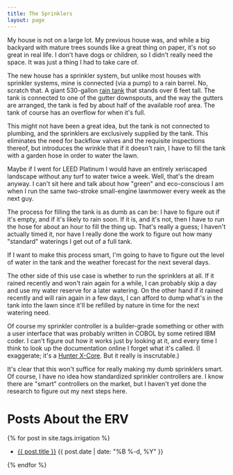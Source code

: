 ```yaml
---
title: The Sprinklers
layout: page
---
```

My house is not on a large lot. My previous house was, and while a big backyard with mature trees sounds like a great thing on paper, it's not so great in real life. I don't have dogs or children, so I didn't really need the space. It was just a thing I had to take care of.

The new house has a sprinkler system, but unlike most houses with sprinkler systems, mine is connected (via a pump) to a rain barrel. No, scratch that. A giant 530-gallon [rain tank][] that stands over 6 feet tall. The tank is connected to one of the gutter downspouts, and the way the gutters are arranged, the tank is fed by about half of the available roof area. The tank of course has an overflow for when it's full.

This might not have been a great idea, but the tank is not connected to plumbing, and the sprinklers are exclusively supplied by the tank. This eliminates the need for backflow valves and the requisite inspections thereof, but introduces the wrinkle that if it doesn't rain, I have to fill the tank with a garden hose in order to water the lawn.

Maybe if I went for LEED Platinum I would have an entirely xeriscaped landscape without any turf to water twice a week. Well, that's the dream anyway. I can't sit here and talk about how "green" and eco-conscious I am when I run the same two-stroke small-engine lawnmower every week as the next guy.

The process for filling the tank is as dumb as can be: I have to figure out if it's empty, and if it's likely to rain soon. If it is, and it's not, then I have to run the hose for about an hour to fill the thing up. That's really a guess; I haven't actually timed it, nor have I really done the work to figure out how many "standard" waterings I get out of a full tank.

If I want to make this process smart, I'm going to have to figure out the level of water in the tank and the weather forecast for the next several days.

The other side of this use case is whether to run the sprinklers at all. If it rained recently and won't rain again for a while, I can probably skip a day and use my water reserve for a later watering. On the other hand if it rained recently and will rain again in a few days, I can afford to dump what's in the tank into the lawn since it'll be refilled by nature in time for the next watering need.

Of course my sprinkler controller is a builder-grade something or other with a user interface that was probably written in COBOL by some retired IBM coder. I can't figure out how it works just by looking at it, and every time I think to look up the documentation online I forget what it's called. (I exaggerate; it's a [Hunter X-Core][]. But it really is inscrutable.)

It's clear that this won't suffice for really making my dumb sprinklers smart. Of course, I have no idea how standardized sprinkler controllers are. I know there are "smart" controllers on the market, but I haven't yet done the research to figure out my next steps here.

# Posts About the ERV

{% for post in site.tags.irrigation %}
<ul>
  <li>
    <a href="{{ post.url }}">{{ post.title }}</a>
    <span class="date">{{ post.date | date: "%B %-d, %Y"  }}</span>
  </li>
</ul>
{% endfor %}


[rain tank]: http://www.bushmanusa.com/530-gallon-slimline-rain-tank
[Hunter X-Core]: https://www.hunterindustries.com/irrigation-product/controllers/x-core